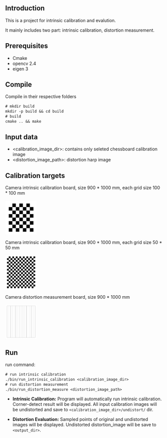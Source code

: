 ## Introduction

This is a project for intrinsic calibration and evalution.

It mainly includes two part: intrinsic calibration, distortion measurement. 

## Prerequisites

- Cmake
- opencv 2.4
- eigen 3

## Compile
Compile in their respective folders

```shell
# mkdir build
mkdir -p build && cd build
# build
cmake .. && make
```

## Input data
- <calibration_image_dir>: contains only seleted chessboard calibration image
- <distortion_image_path>: distortion harp image

## Calibration targets

Camera intrinsic calibration board, size 900 * 1000 mm, each grid size 100 * 100 mm

<img src="./images/board2.jpg" width="20%" height="20%" alt="checkerboard" div align=center /><br>

Camera intrinsic calibration board, size 900 * 1000 mm, each grid size 50 * 50 mm

<img src="./images/board1.jpg" width="20%" height="20%" alt="checkerboard" div align=center /><br>

Camera distortion measurement board, size 900 * 1000 mm

<img src="./images/board3.jpg" width="20%" height="20%" alt="distortion" div align=center /><br>
 
## Run
run command:
```shell
# run intrinsic calibration
./bin/run_intrinsic_calibration <calibration_image_dir>
# run distortion measurement
./bin/run_distortion_measure <distortion_image_path>
```

- **Intrinsic Calibration:** Program will automatically run intrinsic calibration. Corner-detect result will be displayed. All input calibration images will be undistorted and save to `<calibration_image_dir>/undistort/` dir.

- **Distortion Evaluation:** Sampled points of original and undistorted images will be displayed. Undistorted distortion_image will be save to `<output_dir>`.
